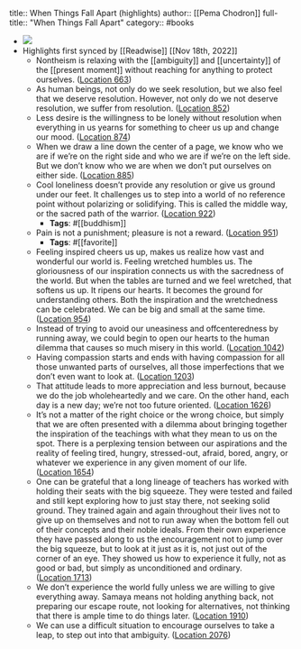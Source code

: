 title:: When Things Fall Apart (highlights)
author:: [[Pema Chodron]]
full-title:: "When Things Fall Apart"
category:: #books

- ![](https://images-na.ssl-images-amazon.com/images/I/51oJhGqBSLL._SL200_.jpg)
- Highlights first synced by [[Readwise]] [[Nov 18th, 2022]]
	- Nontheism is relaxing with the [[ambiguity]] and [[uncertainty]] of the [[present moment]] without reaching for anything to protect ourselves. ([Location 663](https://readwise.io/to_kindle?action=open&asin=B00BBXJH2C&location=663))
	- As human beings, not only do we seek resolution, but we also feel that we deserve resolution. However, not only do we not deserve resolution, we suffer from resolution. ([Location 852](https://readwise.io/to_kindle?action=open&asin=B00BBXJH2C&location=852))
	- Less desire is the willingness to be lonely without resolution when everything in us yearns for something to cheer us up and change our mood. ([Location 874](https://readwise.io/to_kindle?action=open&asin=B00BBXJH2C&location=874))
	- When we draw a line down the center of a page, we know who we are if we’re on the right side and who we are if we’re on the left side. But we don’t know who we are when we don’t put ourselves on either side. ([Location 885](https://readwise.io/to_kindle?action=open&asin=B00BBXJH2C&location=885))
	- Cool loneliness doesn’t provide any resolution or give us ground under our feet. It challenges us to step into a world of no reference point without polarizing or solidifying. This is called the middle way, or the sacred path of the warrior. ([Location 922](https://readwise.io/to_kindle?action=open&asin=B00BBXJH2C&location=922))
		- **Tags**: #[[buddhism]]
	- Pain is not a punishment; pleasure is not a reward. ([Location 951](https://readwise.io/to_kindle?action=open&asin=B00BBXJH2C&location=951))
		- **Tags**: #[[favorite]]
	- Feeling inspired cheers us up, makes us realize how vast and wonderful our world is. Feeling wretched humbles us. The gloriousness of our inspiration connects us with the sacredness of the world. But when the tables are turned and we feel wretched, that softens us up. It ripens our hearts. It becomes the ground for understanding others. Both the inspiration and the wretchedness can be celebrated. We can be big and small at the same time. ([Location 954](https://readwise.io/to_kindle?action=open&asin=B00BBXJH2C&location=954))
	- Instead of trying to avoid our uneasiness and offcenteredness by running away, we could begin to open our hearts to the human dilemma that causes so much misery in this world. ([Location 1042](https://readwise.io/to_kindle?action=open&asin=B00BBXJH2C&location=1042))
	- Having compassion starts and ends with having compassion for all those unwanted parts of ourselves, all those imperfections that we don’t even want to look at. ([Location 1203](https://readwise.io/to_kindle?action=open&asin=B00BBXJH2C&location=1203))
	- That attitude leads to more appreciation and less burnout, because we do the job wholeheartedly and we care. On the other hand, each day is a new day; we’re not too future oriented. ([Location 1626](https://readwise.io/to_kindle?action=open&asin=B00BBXJH2C&location=1626))
	- It’s not a matter of the right choice or the wrong choice, but simply that we are often presented with a dilemma about bringing together the inspiration of the teachings with what they mean to us on the spot. There is a perplexing tension between our aspirations and the reality of feeling tired, hungry, stressed-out, afraid, bored, angry, or whatever we experience in any given moment of our life. ([Location 1654](https://readwise.io/to_kindle?action=open&asin=B00BBXJH2C&location=1654))
	- One can be grateful that a long lineage of teachers has worked with holding their seats with the big squeeze. They were tested and failed and still kept exploring how to just stay there, not seeking solid ground. They trained again and again throughout their lives not to give up on themselves and not to run away when the bottom fell out of their concepts and their noble ideals. From their own experience they have passed along to us the encouragement not to jump over the big squeeze, but to look at it just as it is, not just out of the corner of an eye. They showed us how to experience it fully, not as good or bad, but simply as unconditioned and ordinary. ([Location 1713](https://readwise.io/to_kindle?action=open&asin=B00BBXJH2C&location=1713))
	- We don’t experience the world fully unless we are willing to give everything away. Samaya means not holding anything back, not preparing our escape route, not looking for alternatives, not thinking that there is ample time to do things later. ([Location 1910](https://readwise.io/to_kindle?action=open&asin=B00BBXJH2C&location=1910))
	- We can use a difficult situation to encourage ourselves to take a leap, to step out into that ambiguity. ([Location 2076](https://readwise.io/to_kindle?action=open&asin=B00BBXJH2C&location=2076))